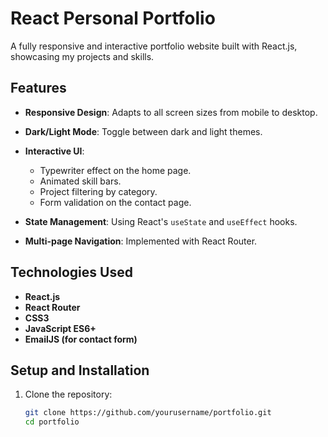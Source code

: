 
# React Personal Portfolio

A fully responsive and interactive portfolio website built with React.js, showcasing my projects and skills.

## Features
- **Responsive Design**: Adapts to all screen sizes from mobile to desktop.
- **Dark/Light Mode**: Toggle between dark and light themes.
- **Interactive UI**:
  - Typewriter effect on the home page.
  - Animated skill bars.
  - Project filtering by category.
  - Form validation on the contact page.
  
- **State Management**: Using React's `useState` and `useEffect` hooks.
- **Multi-page Navigation**: Implemented with React Router.

## Technologies Used
- **React.js**
- **React Router**
- **CSS3**
- **JavaScript ES6+**
- **EmailJS (for contact form)**

## Setup and Installation

1. Clone the repository:
   ```bash
   git clone https://github.com/yourusername/portfolio.git
   cd portfolio

